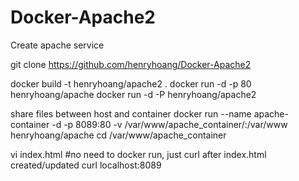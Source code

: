 Docker-Apache2
==============

Create apache service

git clone https://github.com/henryhoang/Docker-Apache2

docker build -t henryhoang/apache2 .
docker run -d -p 80 henryhoang/apache
docker run -d -P  henryhoang/apache2

share files between host and container
docker run --name apache-container -d -p 8089:80 -v /var/www/apache_container/:/var/www henryhoang/apache
cd /var/www/apache_container

vi index.html   #no need to docker run, just curl after index.html created/updated
curl localhost:8089

